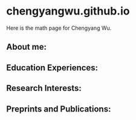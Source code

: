 # chengyangwu.github.io
Here is the math page for Chengyang Wu.

## About me:

## Education Experiences:

## Research Interests:

## Preprints and Publications:

